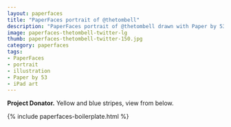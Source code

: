 ```yaml
---
layout: paperfaces
title: "PaperFaces portrait of @thetombell"
description: "PaperFaces portrait of @thetombell drawn with Paper by 53 on an iPad."
image: paperfaces-thetombell-twitter-lg
thumb: paperfaces-thetombell-twitter-150.jpg
category: paperfaces
tags: 
- PaperFaces
- portrait
- illustration
- Paper by 53
- iPad art
---
```


**Project Donator.** Yellow and blue stripes, view from below.

{% include paperfaces-boilerplate.html %}